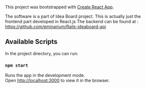 This project was bootstrapped with [Create React App](https://github.com/facebook/create-react-app).

The software is a part of Idea Board project. This is actually just the frontend part developed in React.js
The backend can be found at : https://github.com/eminarium/Rails-ideaboard-api

## Available Scripts

In the project directory, you can run:

### `npm start`

Runs the app in the development mode.<br>
Open [http://localhost:3000](http://localhost:3000) to view it in the browser.
